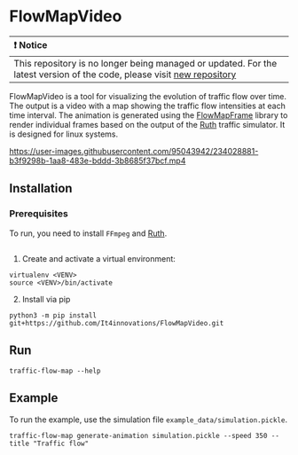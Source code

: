 # FlowMapVideo

| :exclamation:  Notice  |
|:---------------------------|
| This repository is no longer being managed or updated. For the latest version of the code, please visit [new repository](https://code.it4i.cz/mic0427/traffic-flow-map) |

FlowMapVideo is a tool for visualizing the evolution of traffic flow over time. The output is a video with a map showing the traffic flow intensities at each time interval. The animation is generated using the [FlowMapFrame](https://github.com/It4innovations/FlowMapFrame) library to render individual frames based on the output of the [Ruth](https://github.com/It4innovations/ruth) traffic simulator. It is designed for linux systems.


https://user-images.githubusercontent.com/95043942/234028881-b3f9298b-1aa8-483e-bddd-3b8685f37bcf.mp4


## Installation

### Prerequisites

To run, you need to install `FFmpeg` and [Ruth](https://github.com/It4innovations/ruth).

##

1. Create and activate a virtual environment:
```
virtualenv <VENV>
source <VENV>/bin/activate
```


2. Install via pip
```
python3 -m pip install git+https://github.com/It4innovations/FlowMapVideo.git
```

## Run
```
traffic-flow-map --help
```

## Example
To run the example, use the simulation file `example_data/simulation.pickle`.

```
traffic-flow-map generate-animation simulation.pickle --speed 350 --title "Traffic flow"
```

